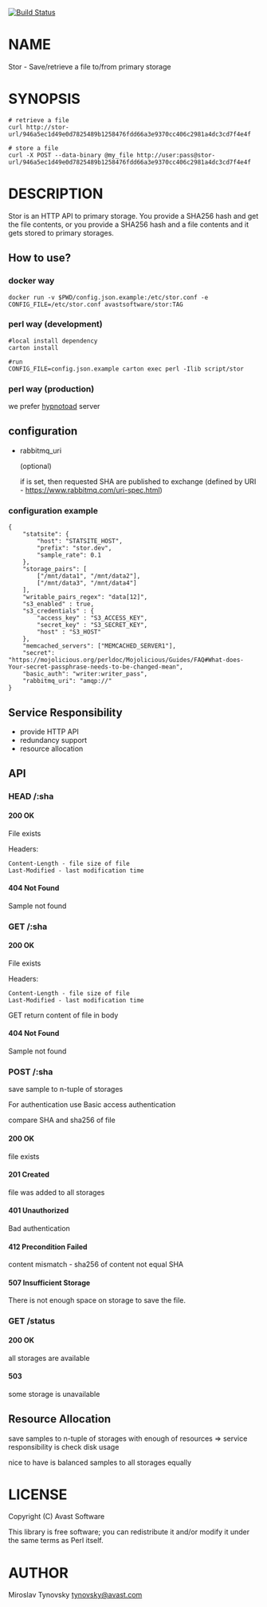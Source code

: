 [![Build Status](https://travis-ci.org/avast/Stor.svg?branch=master)](https://travis-ci.org/avast/Stor)
# NAME

Stor - Save/retrieve a file to/from primary storage

# SYNOPSIS

    # retrieve a file
    curl http://stor-url/946a5ec1d49e0d7825489b1258476fdd66a3e9370cc406c2981a4dc3cd7f4e4f

    # store a file
    curl -X POST --data-binary @my_file http://user:pass@stor-url/946a5ec1d49e0d7825489b1258476fdd66a3e9370cc406c2981a4dc3cd7f4e4f

# DESCRIPTION

Stor is an HTTP API to primary storage. You provide a SHA256 hash and get the file contents, or you provide a SHA256 hash and a file contents and it gets stored to primary storages.

## How to use?

### docker way

    docker run -v $PWD/config.json.example:/etc/stor.conf -e CONFIG_FILE=/etc/stor.conf avastsoftware/stor:TAG

### perl way (development)

    #local install dependency
    carton install

    #run
    CONFIG_FILE=config.json.example carton exec perl -Ilib script/stor

### perl way (production)

we prefer [hypnotoad](https://mojolicious.org/perldoc/Mojo/Server/Hypnotoad) server

## configuration

- rabbitmq\_uri

    (optional)

    if is set, then requested SHA are published to exchange (defined by URI - https://www.rabbitmq.com/uri-spec.html)

### configuration example

    {
        "statsite": {
            "host": "STATSITE_HOST",
            "prefix": "stor.dev",
            "sample_rate": 0.1
        },
        "storage_pairs": [
            ["/mnt/data1", "/mnt/data2"],
            ["/mnt/data3", "/mnt/data4"]
        ],
        "writable_pairs_regex": "data[12]",
        "s3_enabled" : true,
        "s3_credentials" : {
            "access_key" : "S3_ACCESS_KEY",
            "secret_key" : "S3_SECRET_KEY",
            "host" : "S3_HOST"
        },
        "memcached_servers": ["MEMCACHED_SERVER1"],
        "secret": "https://mojolicious.org/perldoc/Mojolicious/Guides/FAQ#What-does-Your-secret-passphrase-needs-to-be-changed-mean",
        "basic_auth": "writer:writer_pass",
        "rabbitmq_uri": "amqp://"
    }

## Service Responsibility

- provide HTTP API
- redundancy support
- resource allocation

## API

### HEAD /:sha

#### 200 OK

File exists

Headers:

    Content-Length - file size of file
    Last-Modified - last modification time

#### 404 Not Found

Sample not found

### GET /:sha

#### 200 OK

File exists

Headers:

    Content-Length - file size of file
    Last-Modified - last modification time

GET return content of file in body

#### 404 Not Found

Sample not found

### POST /:sha

save sample to n-tuple of storages

For authentication use Basic access authentication

compare SHA and sha256 of file

#### 200 OK

file exists

#### 201 Created

file was added to all storages

#### 401 Unauthorized

Bad authentication

#### 412 Precondition Failed

content mismatch - sha256 of content not equal SHA

#### 507 Insufficient Storage

There is not enough space on storage to save the file.

### GET /status

#### 200 OK

all storages are available

#### 503

some storage is unavailable

## Resource Allocation

save samples to n-tuple of storages with enough of resources => service responsibility is check disk usage

nice to have is balanced samples to all storages equally

# LICENSE

Copyright (C) Avast Software

This library is free software; you can redistribute it and/or modify
it under the same terms as Perl itself.

# AUTHOR

Miroslav Tynovsky <tynovsky@avast.com>
